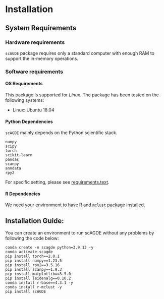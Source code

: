# Installation


## System Requirements
### Hardware requirements
`scAGDE` package requires only a standard computer with enough RAM to support the in-memory operations.

### Software requirements
#### OS Requirements
This package is supported for *Linux*. The package has been tested on the following systems:
+ Linux: Ubuntu 18.04

#### Python Dependencies
`scAGDE` mainly depends on the Python scientific stack.
```
numpy
scipy
torch
scikit-learn
pandas
scanpy
anndata
rpy2
```
For specific setting, please see <a href="requirements.txt">requirements.text</a>.
#### R Dependencies
We need your environment to have R and `mclust` package installed.
## Installation Guide:
You can create an environment to run scAGDE without any problems by following the code below:
```
conda create -n scagde python=3.9.13 -y
conda activate scagde
pip install torch==2.0.1
pip install numpy==1.23.5
pip install rpy2==3.5.16
pip install scanpy==1.9.3
pip install matplotlib==3.5.0
pip install leidenalg==0.10.2
conda install r-base==4.3.1 -y
conda install r-mclust -y
pip install scAGDE
```
